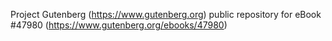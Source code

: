 Project Gutenberg (https://www.gutenberg.org) public repository for eBook #47980 (https://www.gutenberg.org/ebooks/47980)
